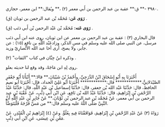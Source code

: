 ٣٩٨٠ -** ق:** عقبة بن عبد الرحمن بن أَبي معمر (٢) ،** ويُقال:** ابن معمر، حجازي.

**رَوَى عَن:** مُحَمَّد بْن عبد الرحمن بن ثوبان (ق) .

**رَوَى عَنه:** مُحَمَّد بْن عَبْد الرحمن بْن أَبي ذئب (ق) .

قال البخاري (٣) : عقبة بن عبد الرحمن بن معمر عن ابن ثوبان، روى عنه ابن أَبي ذئب مرسل، عن النبي صلى الله عليه وسلم في مس الذكر، وزادعَبْد اللَّهِ بن نافع (١٥) : عن جابر، ولا يصح، أرى أخا عبد الله الأَنْصارِيّ وزيد.

وذكره ابنُ حِبَّان في كتاب "الثقات" (٢) .

روى لِهِ ابن مَاجَهْ، وقد وقع لنا حديثه بعلو.

أَخْبَرَنَا بِهِ أَبُو إِسْحَاقَ ابْنُ الدَّرَجِيِّ، وأَحْمَدُ بْنُ شَيْبَانَ،** قالا:** أَنْبَأَنَا أَبُو جَعْفَرٍ الصَّيْدَلانِيُّ،************ قال:************ أَخْبَرَنَا أَبُو عَلِيّ الحداد، قال: أَخْبَرَنَا أبو نعيم الحافظ، قال: حَدَّثَنَا عَبْد الله بْن جعفر، قال: حَدَّثَنَا إسماعيل بْن عَبْدِ اللَّهِ، قال: حَدَّثَنَا عَبْدُ الرَّحْمَنِ بْنِ إِبْرَاهِيمَ، قال: حَدَّثَنَا عَبْدُ الله بْن نَافِع، عَنِ ابْن أَبي ذِئْبٍ، عَنْ عُقْبَةَ بْنِ عبد الرحمن بن أَبي معمر، عَنْ مُحَمَّد بْن عبد الرحمن بْنِ ثَوْبَانَ،** عَنْ جَابِرِ بْنِ عَبْدِ اللَّهِ أَنَّ النَّبِيَّ صَلَّى اللَّهُ عليه وسلم قال:** من مَسَّ فَرْجَهُ فَلْيَتَوَضَّأْ.

رَوَاهُ (٣) عَنْ عَبْدِ الرَّحْمَنِ بْنِ إِبْرَاهِيمَ، فَوَافَقْنَاهُ فِيهِ بِعُلُوٍّ. وعَنْ (٤) إِبْرَاهِيمَ بْنِ الْمُنْذِرِ، عَنْ مَعْنِ بْنِ عِيسَى، عَنِ ابْنِ أَبي ذِئْبٍ.